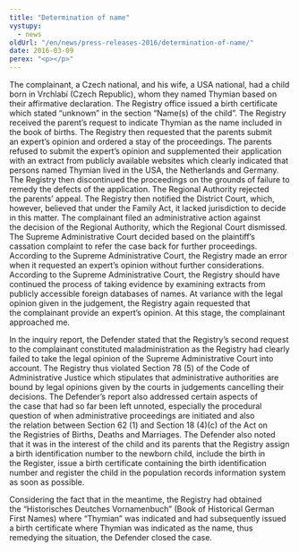 ```yaml
---
title: "Determination of name"
vystupy:
  - news
oldUrl: "/en/news/press-releases-2016/determination-of-name/"
date: 2016-03-09
perex: "<p></p>"
---
```


<!-- imported from the old website -->

<p>The complainant, a Czech national, and his wife, a USA national, had a child born in Vrchlabí (Czech Republic), whom they named Thymian based on their affirmative declaration. The Registry office issued a birth certificate which stated “unknown” in the section “Name(s) of the child”. The Registry received the parent’s request to indicate Thymian as the name included in the book of births. The Registry then requested that the parents submit an expert’s opinion and ordered a stay of the proceedings. The parents refused to submit the expert’s opinion and supplemented their application with an extract from publicly available websites which clearly indicated that persons named Thymian lived in the USA, the Netherlands and Germany. The Registry then discontinued the proceedings on the grounds of failure to remedy the defects of the application. The Regional Authority rejected the parents’ appeal. The Registry then notified the District Court, which, however, believed that under the Family Act, it lacked jurisdiction to decide in this matter. The complainant filed an administrative action against the decision of the Regional Authority, which the Regional Court dismissed. The Supreme Administrative Court decided based on the plaintiff’s cassation complaint to refer the case back for further proceedings. According to the Supreme Administrative Court, the Registry made an error when it requested an expert’s opinion without further considerations. According to the Supreme Administrative Court, the Registry should have continued the process of taking evidence by examining extracts from publicly accessible foreign databases of names. At variance with the legal opinion given in the judgement, the Registry again requested that the complainant provide an expert’s opinion. At this stage, the complainant approached me.</p> <p>In the inquiry report, the Defender stated that the Registry’s second request to the complainant constituted maladministration as the Registry had clearly failed to take the legal opinion of the Supreme Administrative Court into account. The Registry thus violated Section 78 (5) of the Code of Administrative Justice which stipulates that administrative authorities are bound by legal opinions given by the courts in judgements cancelling their decisions. The Defender’s report also addressed certain aspects of the case that had so far been left unnoted, especially the procedural question of when administrative proceedings are initiated and also the relation between Section 62 (1) and Section 18 (4)(c) of the Act on the Registries of Births, Deaths and Marriages. The Defender also noted that it was in the interest of the child and its parents that the Registry assign a birth identification number to the newborn child, include the birth in the Register, issue a birth certificate containing the birth identification number and register the child in the population records information system as soon as possible. </p> <p>Considering the fact that in the meantime, the Registry had obtained the “Historisches Deutches Vornamenbuch” (Book of Historical German First Names) where “Thymian” was indicated and had subsequently issued a birth certificate where Thymian was indicated as the name, thus remedying the situation, the Defender closed the case.</p>
